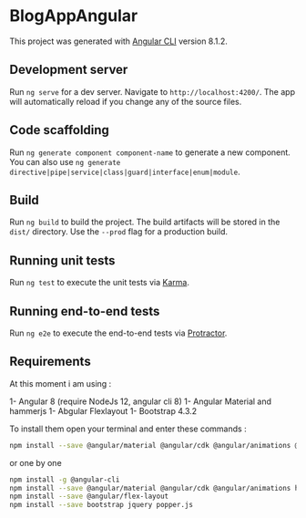 # BlogAppAngular

This project was generated with [Angular CLI](https://github.com/angular/angular-cli) version 8.1.2.

## Development server

Run `ng serve` for a dev server. Navigate to `http://localhost:4200/`. The app will automatically reload if you change any of the source files.

## Code scaffolding

Run `ng generate component component-name` to generate a new component. You can also use `ng generate directive|pipe|service|class|guard|interface|enum|module`.

## Build

Run `ng build` to build the project. The build artifacts will be stored in the `dist/` directory. Use the `--prod` flag for a production build.

## Running unit tests

Run `ng test` to execute the unit tests via [Karma](https://karma-runner.github.io).

## Running end-to-end tests

Run `ng e2e` to execute the end-to-end tests via [Protractor](http://www.protractortest.org/).


## Requirements

At this moment i am using :

1- Angular 8 (require NodeJs 12, angular cli 8)
1- Angular Material and hammerjs
1- Abgular Flexlayout
1- Bootstrap 4.3.2

To install them open your terminal and enter these commands :
 
```bash
npm install --save @angular/material @angular/cdk @angular/animations @angular/flex-layout bootstrap jquery popper.js hammerjs

```
or one by one

```bash
npm install -g @angular-cli
npm install --save @angular/material @angular/cdk @angular/animations hammerjs
npm install --save @angular/flex-layout
npm install --save bootstrap jquery popper.js 

```